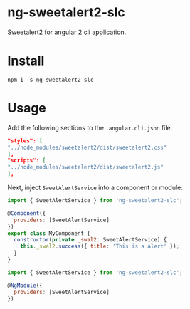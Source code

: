 # ng-sweetalert2-slc
Sweetalert2 for angular 2 cli application.

# Install
`npm i -s ng-sweetalert2-slc`

# Usage
Add the following sections to the `.angular.cli.json` file.

```json
"styles": [
"../node_modules/sweetalert2/dist/sweetalert2.css"
],
"scripts": [
"../node_modules/sweetalert2/dist/sweetalert2.js"
],
```

Next, inject `SweetAlertService` into a component or module:
```js
import { SweetAlertService } from 'ng-sweetalert2-slc';

@Component({
  providers: [SweetAlertService]
})
export class MyComponent {
  constructor(private _swal2: SweetAlertService) {
    this._swal2.success({ title: 'This is a alert' });
  }
}
```

```js
import { SweetAlertService } from 'ng-sweetalert2-slc';

@NgModule({
  providers: [SweetAlertService]
})
```